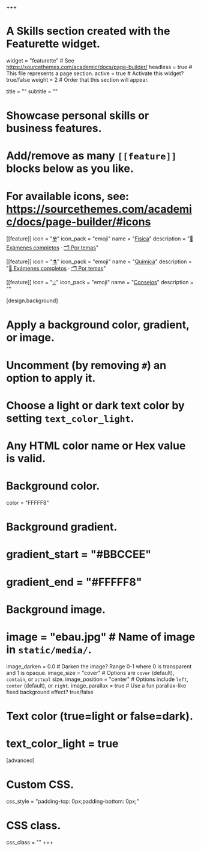 +++
# A Skills section created with the Featurette widget.
widget = "featurette"  # See https://sourcethemes.com/academic/docs/page-builder/
headless = true  # This file represents a page section.
active = true  # Activate this widget? true/false
weight = 2  # Order that this section will appear.

title = ""
subtitle = ""

# Showcase personal skills or business features.
# 
# Add/remove as many `[[feature]]` blocks below as you like.
# 
# For available icons, see: https://sourcethemes.com/academic/docs/page-builder/#icons

[[feature]]
  icon = "[☢️](fisica)"
  icon_pack = "emoji"
  name = "[Física](fisica)"
  description = "[📝 Exámenes completos](fisica/examenes-completos) · [🗂️ Por temas](fisica/por-temas)"  
  
[[feature]]
  icon = "[⚗️](quimica)"
  icon_pack = "emoji"
  name = "[Química](quimica)"
  description = "[📝 Exámenes completos](quimica/examenes-completos) · [🗂️ Por temas](quimica/por-temas)"
  
[[feature]]
  icon = "[💡](consejos)"
  icon_pack = "emoji"
  name = "[Consejos](consejos)"
  description = ""  
  
  
[design.background]
  # Apply a background color, gradient, or image.
  #   Uncomment (by removing `#`) an option to apply it.
  #   Choose a light or dark text color by setting `text_color_light`.
  #   Any HTML color name or Hex value is valid.
  
  # Background color.
  color = "FFFFF8"
  
  # Background gradient.
  # gradient_start = "#BBCCEE"
  # gradient_end = "#FFFFF8"
  
  # Background image.
  # image = "ebau.jpg"  # Name of image in `static/media/`.
  image_darken = 0.0  # Darken the image? Range 0-1 where 0 is transparent and 1 is opaque.
  image_size = "cover"  #  Options are `cover` (default), `contain`, or `actual` size.
  image_position = "center"  # Options include `left`, `center` (default), or `right`.
  image_parallax = true  # Use a fun parallax-like fixed background effect? true/false

  # Text color (true=light or false=dark).
  # text_color_light = true    

[advanced]
 # Custom CSS. 
 css_style = "padding-top: 0px;padding-bottom: 0px;"
 
 # CSS class.
 css_class = ""
+++
